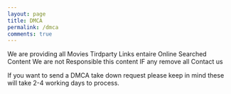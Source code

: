 ```yaml
---
layout: page
title: DMCA
permalink: /dmca
comments: true
---
```


We are providing all Movies Tirdparty Links entaire Online Searched Content We are not Responsible this content 
IF any remove all Contact us 

If you want to send a DMCA take down request please keep in mind these will take 2-4 working days to process.
